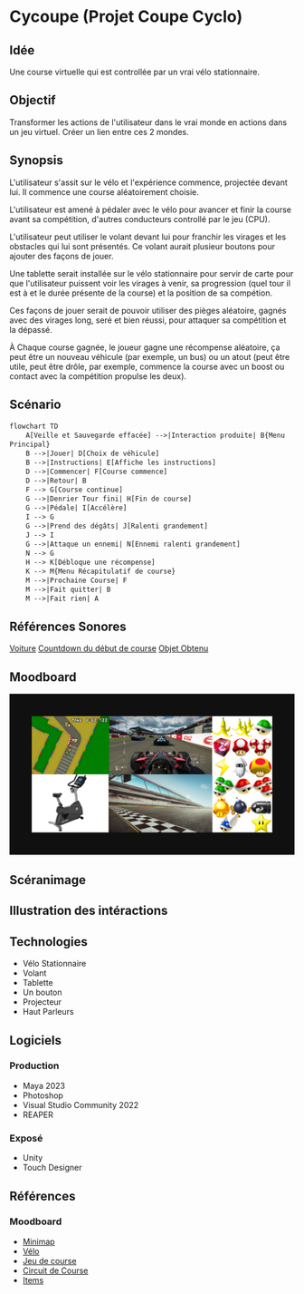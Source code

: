 # Cycoupe (Projet Coupe Cyclo)
## Idée
Une course virtuelle qui est controllée par un vrai vélo stationnaire.

## Objectif
Transformer les actions de l'utilisateur dans le vrai monde en actions dans un jeu virtuel. Créer un lien entre ces 2 mondes.

## Synopsis
L'utilisateur s'assit sur le vélo et l'expérience commence, projectée devant lui. Il commence une course aléatoirement choisie. 

L'utilisateur est amené à pédaler avec le vélo pour avancer et finir la course avant sa compétition, d'autres conducteurs controllé par le jeu (CPU).

L'utilisateur peut utiliser le volant devant lui pour franchir les virages et les obstacles qui lui sont présentés. Ce volant aurait plusieur boutons pour ajouter des façons de jouer.

Une tablette serait installée sur le vélo stationnaire pour servir de carte pour que l'utilisateur puissent voir les virages à venir, sa progression (quel tour il est à et le durée présente de la course) et la position de sa compétion.

Ces façons de jouer serait de pouvoir utiliser des pièges aléatoire, gagnés avec des virages long, seré et bien réussi, pour attaquer sa compétition et la dépassé.

À Chaque course gagnée, le joueur gagne une récompense aléatoire, ça peut être un nouveau véhicule (par exemple, un bus) ou un atout (peut être utile, peut être drôle, par exemple, commence la course avec un boost ou contact avec la compétition propulse les deux).

## Scénario
```mermaid
flowchart TD
    A[Veille et Sauvegarde effacée] -->|Interaction produite| B{Menu Principal}
    B -->|Jouer| D[Choix de véhicule]
    B -->|Instructions| E[Affiche les instructions]
    D -->|Commencer| F[Course commence]
    D -->|Retour| B
    F --> G[Course continue]
    G -->|Denrier Tour fini| H[Fin de course]
    G -->|Pédale| I[Accélère]
    I --> G
    G -->|Prend des dégâts| J[Ralenti grandement]
    J --> I
    G -->|Attaque un ennemi| N[Ennemi ralenti grandement]
    N --> G
    H --> K[Débloque une récompense]
    K --> M{Menu Récapitulatif de course}
    M -->|Prochaine Course| F
    M -->|Fait quitter| B
    M -->|Fait rien| A
```

## Références Sonores
[Voiture](https://pixabay.com/fr/sound-effects/race-care-151963/)
[Countdown du début de course](https://pixabay.com/fr/sound-effects/countdown-27545/)
[Objet Obtenu](https://pixabay.com/fr/sound-effects/ui-sci-fi-sound-36061/)

## Moodboard
![Moodboard](./assets/moodboardGameplay.jpg)

## Scéranimage


## Illustration des intéractions


## Technologies
- Vélo Stationnaire
- Volant
- Tablette
- Un bouton
- Projecteur
- Haut Parleurs

## Logiciels
### Production
- Maya 2023
- Photoshop
- Visual Studio Community 2022
- REAPER

### Exposé
- Unity
- Touch Designer

## Références
### Moodboard
- [Minimap](https://d1o0zx25fn5p70.cloudfront.net/y9bq-ZhOrkcM_HD13okJVyUm9lc=/fit-in/1280x800/noupscale/rebuy-akeneo/a/f/b/6/afb62b1a696ede8a66a54d2278ee218dfed80318_asset_1_14436.jpeg?t=0)
- [Vélo](https://www.xtcfitness.ca/cdn/shop/files/life-fitness-upright-bike-c1-life-cycle-go-console-upright-bikes-c1-xx00-0104-gc-000x-0105-72691285-life-fitness-42253736575283.jpg?v=1694557624&width=1000)
- [Jeu de course](https://www.topgear.com/sites/default/files/2021/12/Switch%205%20-%20Grid%20Autosport.jpg)
- [Circuit de Course](https://media.istockphoto.com/id/1156933946/photo/international-race-track.jpg?s=612x612&w=0&k=20&c=1PMCZ35aqdXimlTYz9WE1TF3IA_X_FAI7ObGhqveo7M=)
- [Items](https://www.reddit.com/media?url=https%3A%2F%2Fpreview.redd.it%2Fchanges-i-would-make-to-mario-kart-wiis-item-selection-v0-a3s4232kas1d1.png%3Fwidth%3D1920%26format%3Dpng%26auto%3Dwebp%26s%3Dd68a4a65b00bfa151c529ad5ebeba5d5c5e70e6d)
